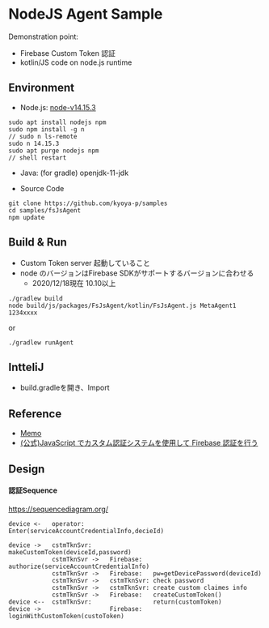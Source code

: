 NodeJS Agent Sample
====
Demonstration point:
- Firebase Custom Token 認証 
- kotlin/JS code on node.js runtime

Environment
----
- Node.js: [node-v14.15.3](https://nodejs.org/ja/download/)
```
sudo apt install nodejs npm
sudo npm install -g n
// sudo n ls-remote
sudo n 14.15.3
sudo apt purge nodejs npm
// shell restart
```

- Java: (for gradle) openjdk-11-jdk


* Source Code 
```
git clone https://github.com/kyoya-p/samples
cd samples/fsJsAgent
npm update
```

Build & Run
----
- Custom Token server 起動していること
- node のバージョンはFirebase SDKがサポートするバージョンに合わせる
  - 2020/12/18現在 10.10以上

```
./gradlew build
node build/js/packages/FsJsAgent/kotlin/FsJsAgent.js MetaAgent1 1234xxxx
```

or 

```
./gradlew runAgent
```
IntteliJ
----
- build.gradleを開き、Import


Reference
----
- [Memo](https://qiita.com/shokkaa/private/f3d46cbf31e706498c16)
- [(公式)JavaScript でカスタム認証システムを使用して Firebase 認証を行う](https://firebase.google.com/docs/auth/web/custom-auth?hl=ja)



Design
----
#### 認証Sequence

https://sequencediagram.org/

```sequence:
device <-   operator:                   Enter(serviceAccountCredentialInfo,decieId)

device ->   cstmTknSvr:                 makeCustomToken(deviceId,password)
            cstmTknSvr ->   Firebase:   authorize(serviceAccountCredentialInfo)
            cstmTknSvr ->   Firebase:   pw=getDevicePassword(deviceId)
            cstmTknSvr ->   cstmTknSvr: check password
            cstmTknSvr ->   cstmTknSvr: create custom claimes info
            cstmTknSvr ->   Firebase:   createCustomToken()
device <--  cstmTknSvr:                 return(customToken)
device ->                   Firebase:   loginWithCustomToken(custoToken)
```
